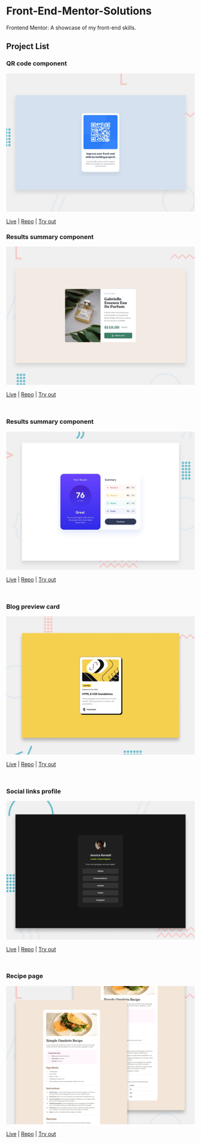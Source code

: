 # Front-End-Mentor-Solutions

Frontend Mentor: A showcase of my front-end skills.

## Project List

### QR code component

![desktop-preview](06-qr-code-component-main\design\desktop-preview.jpg)

[Live](https://qr-code-component-fe-six.vercel.app/) | [Repo](https://github.com/rhafaelc/qr-code-component-fe) | [Try out](https://www.frontendmentor.io/challenges/qr-code-component-iux_sIO_H)

### Results summary component

![desktop-preview](05-product-preview-card-component-main\design\desktop-preview.jpg)

[Live](https://product-preview-card-component-fe.vercel.app/) | [Repo](https://github.com/rhafaelc/product-preview-card-component-fe) | [Try out](https://www.frontendmentor.io/challenges/product-preview-card-component-GO7UmttRfa)

<br>

### Results summary component

![desktop-preview](04-results-summary-component-main\design\desktop-preview.jpg)

[Live](https://results-summary-component-fe.vercel.app/) | [Repo](https://github.com/rhafaelc/results-summary-component-fe) | [Try out](https://www.frontendmentor.io/challenges/results-summary-component-CE_K6s0maV)

<br>

### Blog preview card

![desktop-preview](03-blog-preview-card-main\design\desktop-preview.jpg)

[Live](https://blog-preview-card-fe.vercel.app/) | [Repo](https://github.com/rhafaelc/blog-preview-card-fe) | [Try out](https://www.frontendmentor.io/challenges/blog-preview-card-ckPaj01IcS)

<br>

### Social links profile

![desktop-preview](02-social-links-profile-main\design\desktop-preview.jpg)

[Live](https://social-links-profile-fe.vercel.app/) | [Repo](https://github.com/rhafaelc/social-links-profile-fe) | [Try out](https://www.frontendmentor.io/challenges/social-links-profile-UG32l9m6dQ)

<br>

### Recipe page

![desktop-preview](01-recipe-page-main\design\desktop-preview.jpg)

[Live](https://recipe-page-fe.vercel.app/) | [Repo](https://github.com/rhafaelc/recipe-page-fe) | [Try out](https://www.frontendmentor.io/challenges/recipe-page-KiTsR8QQKm)

<br>
